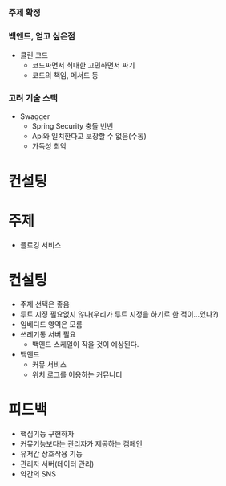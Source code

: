 ### 주제 확정
### 백엔드, 얻고 싶은점
- 클린 코드
  - 코드짜면서 최대한 고민하면서 짜기
  - 코드의 책임, 메서드 등
### 고려 기술 스택
- Swagger
  - Spring Security 충돌 빈번
  - Api와 일치한다고 보장할 수 없음(수동)
  - 가독성 최악


# 컨설팅
# 주제
- 플로깅 서비스

# 컨설팅
- 주제 선택은 좋음
- 루트 지정 필요없지 않나(우리가 루트 지정을 하기로 한 적이...있나?)
- 임베디드 영역은 모름
- 쓰레기통 서버 필요
  - 백엔드 스케일이 작을 것이 예상된다.
- 백엔드
  - 커뮤 서비스
  - 위치 로그를 이용하는 커뮤니티

# 피드백
- 핵심기능 구현하자
- 커뮤기능보다는 관리자가 제공하는 캠페인
- 유저간 상호작용 기능
- 관리자 서버(데이터 관리)
- 약간의 SNS